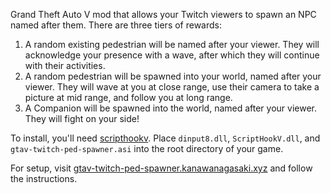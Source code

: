 Grand Theft Auto V mod that allows your Twitch viewers to spawn an NPC named after them. There are three tiers of rewards:
1. A random existing pedestrian will be named after your viewer. They will acknowledge your presence with a wave, after which they will continue with their activities.
2. A random pedestrian will be spawned into your world, named after your viewer. They will wave at you at close range, use their camera to take a picture at mid range, and follow you at long range.
3. A Companion will be spawned into the world, named after your viewer. They will fight on your side!

To install, you'll need [scripthookv](http://dev-c.com/gtav/scripthookv/). Place `dinput8.dll`, `ScriptHookV.dll`, and `gtav-twitch-ped-spawner.asi` into the root directory of your game.

For setup, visit [gtav-twitch-ped-spawner.kanawanagasaki.xyz](https://gtav-twitch-ped-spawner.kanawanagasaki.xyz/) and follow the instructions.
